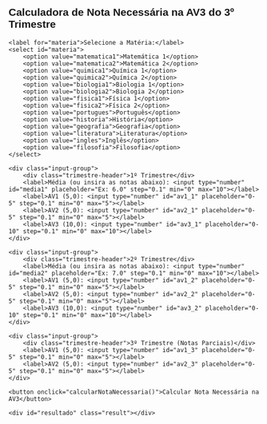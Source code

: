 <!DOCTYPE html>
<html lang="pt-BR">
<head>
    <meta charset="UTF-8">
    <meta name="viewport" content="width=device-width, initial-scale=1.0">
    <title>Calculadora de Nota Necessária para Aprovação Anual</title>
    <style>
        body { font-family: Arial, sans-serif; margin: 20px; }
        .container { max-width: 600px; margin: auto; }
        .input-group { margin-bottom: 20px; }
        .trimestre-header { font-size: 1.2em; font-weight: bold; margin-top: 10px; }
        .result { margin-top: 20px; font-weight: bold; font-size: 1.1em; color: #2E8B57; }
        label { display: block; margin-top: 10px; }
        input[type="number"] { width: 100px; padding: 5px; margin-top: 5px; }
        button { margin-top: 20px; padding: 10px 20px; font-size: 1em; cursor: pointer; }
    </style>
</head>
<body>

<div class="container">
    <h2>Calculadora de Nota Necessária na AV3 do 3º Trimestre</h2>

    <label for="materia">Selecione a Matéria:</label>
    <select id="materia">
        <option value="matematica1">Matemática 1</option>
        <option value="matematica2">Matemática 2</option>
        <option value="quimica1">Química 1</option>
        <option value="quimica2">Química 2</option>
        <option value="biologia1">Biologia 1</option>
        <option value="biologia2">Biologia 2</option>
        <option value="fisica1">Física 1</option>
        <option value="fisica2">Física 2</option>
        <option value="portugues">Português</option>
        <option value="historia">História</option>
        <option value="geografia">Geografia</option>
        <option value="literatura">Literatura</option>
        <option value="ingles">Inglês</option>
        <option value="filosofia">Filosofia</option>
    </select>

    <div class="input-group">
        <div class="trimestre-header">1º Trimestre</div>
        <label>Média (ou insira as notas abaixo): <input type="number" id="media1" placeholder="Ex: 6.0" step="0.1" min="0" max="10"></label>
        <label>AV1 (5,0): <input type="number" id="av1_1" placeholder="0-5" step="0.1" min="0" max="5"></label>
        <label>AV2 (5,0): <input type="number" id="av2_1" placeholder="0-5" step="0.1" min="0" max="5"></label>
        <label>AV3 (10,0): <input type="number" id="av3_1" placeholder="0-10" step="0.1" min="0" max="10"></label>
    </div>

    <div class="input-group">
        <div class="trimestre-header">2º Trimestre</div>
        <label>Média (ou insira as notas abaixo): <input type="number" id="media2" placeholder="Ex: 7.0" step="0.1" min="0" max="10"></label>
        <label>AV1 (5,0): <input type="number" id="av1_2" placeholder="0-5" step="0.1" min="0" max="5"></label>
        <label>AV2 (5,0): <input type="number" id="av2_2" placeholder="0-5" step="0.1" min="0" max="5"></label>
        <label>AV3 (10,0): <input type="number" id="av3_2" placeholder="0-10" step="0.1" min="0" max="10"></label>
    </div>

    <div class="input-group">
        <div class="trimestre-header">3º Trimestre (Notas Parciais)</div>
        <label>AV1 (5,0): <input type="number" id="av1_3" placeholder="0-5" step="0.1" min="0" max="5"></label>
        <label>AV2 (5,0): <input type="number" id="av2_3" placeholder="0-5" step="0.1" min="0" max="5"></label>
    </div>

    <button onclick="calcularNotaNecessaria()">Calcular Nota Necessária na AV3</button>

    <div id="resultado" class="result"></div>
</div>

<script>
    function calcularMediaTrimestral(av1, av2, av3) {
        return Math.ceil((av1 + av2 + av3) / 2);
    }

    function calcularNotaNecessaria() {
        const media1 = parseFloat(document.getElementById("media1").value) || calcularMediaTrimestral(
            parseFloat(document.getElementById("av1_1").value) || 0,
            parseFloat(document.getElementById("av2_1").value) || 0,
            parseFloat(document.getElementById("av3_1").value) || 0
        );

        const media2 = parseFloat(document.getElementById("media2").value) || calcularMediaTrimestral(
            parseFloat(document.getElementById("av1_2").value) || 0,
            parseFloat(document.getElementById("av2_2").value) || 0,
            parseFloat(document.getElementById("av3_2").value) || 0
        );

        const av1_3 = parseFloat(document.getElementById("av1_3").value) || 0;
        const av2_3 = parseFloat(document.getElementById("av2_3").value) || 0;

        // Peso dos trimestres e média anual necessária
        const pesoTerceiroTrimestre = 2;
        const mediaNecessariaAnual = 6 * 4;

        // Soma das médias do 1º e 2º trimestre
        const somaMedias = media1 + media2;

        // Média necessária para o 3º trimestre
        const mediaNecessariaTerceiroTrimestre = (mediaNecessariaAnual - somaMedias) / pesoTerceiroTrimestre;

        // Nota necessária na AV3 do 3º trimestre para alcançar essa média
        const totalParcialTerceiro = av1_3 + av2_3;
        const notaNecessariaAV3 = (mediaNecessariaTerceiroTrimestre * 2 - totalParcialTerceiro);

        // Cálculo da média do 3º trimestre com a nota necessária na AV3
        const mediaTerceiroComNotaAV3 = calcularMediaTrimestral(av1_3, av2_3, notaNecessariaAV3);

        const resultado = document.getElementById("resultado");

        if (notaNecessariaAV3 > 10) {
            resultado.innerHTML = `Para atingir uma média anual de 6,0, você precisaria de ${notaNecessariaAV3.toFixed(1)} na AV3, o que é superior a 10. Atingir essa média pode não ser possível.`;
        } else if (notaNecessariaAV3 <= 0) {
            resultado.innerHTML = `Parabéns! Com as notas atuais, você já alcançou a média anual necessária de 6,0.`;
        } else {
            resultado.innerHTML = `Para atingir uma média anual de 6,0, você precisa de ${notaNecessariaAV3.toFixed(1)} na AV3 do 3º trimestre. Com essa nota, sua média do 3º trimestre será ${mediaTerceiroComNotaAV3}.`;
        }
    }
</script>

</body>
</html>
